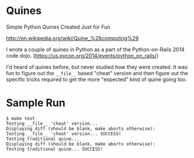 Quines
======

Simple Python Quines Created Just for Fun

http://en.wikipedia.org/wiki/Quine_%28computing%29

I wrote a couple of quines in Python as a part of the Python-on-Rails
2014 code dojo. (https://us.pycon.org/2014/events/python_on_rails/)

I'd heard of quines before, but never studied how they were created.
It was fun to figure out the `__file__` based "cheat" version and
then figure out the specific tricks required to get the more
"expected" kind of quine going too.

Sample Run
===

    $ make test
    Testing __file__ 'cheat' version...
    Displaying diff (should be blank, make aborts otherwise):
    Testing __file__ 'cheat' version... SUCCESS!
    Testing traditional quine...
    Displaying diff (should be blank, make aborts otherwise):
    Testing traditional quine... SUCCESS!
